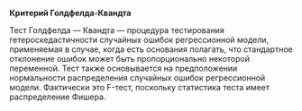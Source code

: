 **Критерий Голдфелда-Квандта**

  Тест Голдфелда — Квандта — процедура тестирования гетероскедастичности случайных ошибок регрессионной модели,
применяемая в случае, когда есть основания полагать, что стандартное отклонение ошибок может быть пропорционально некоторой переменной. 
Тест также основывается на предположении нормальности распределения случайных ошибок регрессионной модели. 
Фактически это F-тест, поскольку статистика теста имеет распределение Фишера.

